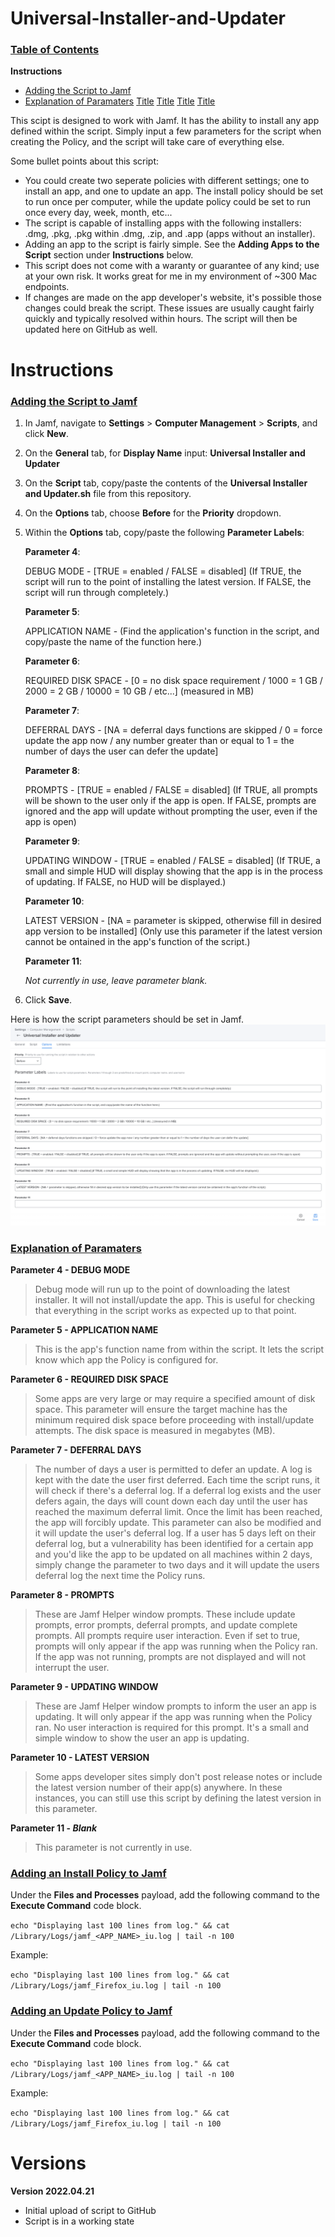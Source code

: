 # Universal-Installer-and-Updater

### <ins>Table of Contents</ins>
**Instructions**
- [Adding the Script to Jamf](https://github.com/itjimbo/Universal-Installer-and-Updater#adding-the-script-to-jamf)
- [Explanation of Paramaters](https://github.com/itjimbo/Universal-Installer-and-Updater#explanation-of-paramaters)
[Title](URL)
[Title](URL)
[Title](URL)
[Title](URL)

This scipt is designed to work with Jamf. It has the ability to install any app defined within the script. Simply input a few parameters for the script when creating the Policy, and the script will take care of everything else. 

Some bullet points about this script:
- You could create two seperate policies with different settings; one to install an app, and one to update an app. The install policy should be set to run once per computer, while the update policy could be set to run once every day, week, month, etc...
- The script is capable of installing apps with the following installers: .dmg, .pkg, .pkg within .dmg, .zip, and .app (apps without an installer). 
- Adding an app to the script is fairly simple. See the **Adding Apps to the Script** section under **Instructions** below.
- This script does not come with a waranty or guarantee of any kind; use at your own risk. It works great for me in my environment of ~300 Mac endpoints.
- If changes are made on the app developer's website, it's possible those changes could break the script. These issues are usually caught fairly quickly and typically resolved within hours. The script will then be updated here on GitHub as well.

# Instructions
### <ins>Adding the Script to Jamf</ins>
1. In Jamf, navigate to **Settings** > **Computer Management** > **Scripts**, and click **New**.
2. On the **General** tab, for **Display Name** input: **Universal Installer and Updater**
3. On the **Script** tab, copy/paste the contents of the **Universal Installer and Updater.sh** file from this repository.
4. On the **Options** tab, choose **Before** for the **Priority** dropdown.
5. Within the **Options** tab, copy/paste the following **Parameter Labels**:

    **Parameter 4**:
    
    DEBUG MODE - [TRUE = enabled / FALSE = disabled] (If TRUE, the script will run to the point of installing the latest version. If FALSE, the script will run through completely.)
    
    **Parameter 5**:
    
    APPLICATION NAME - (Find the application's function in the script, and copy/paste the name of the function here.)
        
    **Parameter 6**:
    
    REQUIRED DISK SPACE - [0 = no disk space requirement / 1000 = 1 GB / 2000 = 2 GB / 10000 = 10 GB / etc...] (measured in MB)
        
    **Parameter 7**:
    
    DEFERRAL DAYS - [NA = deferral days functions are skipped / 0 = force update the app now / any number greater than or equal to 1 = the number of days the user can defer the update]
        
    **Parameter 8**:
    
    PROMPTS - [TRUE = enabled / FALSE = disabled] (If TRUE, all prompts will be shown to the user only if the app is open. If FALSE, prompts are ignored and the app will update without prompting the user, even if the app is open)
        
    **Parameter 9**: 
    
    UPDATING WINDOW - [TRUE = enabled / FALSE = disabled] (If TRUE, a small and simple HUD will display showing that the app is in the process of updating. If FALSE, no HUD will be displayed.)
        
    **Parameter 10**: 
    
    LATEST VERSION - [NA = parameter is skipped, otherwise fill in desired app version to be installed] (Only use this parameter if the latest version cannot be ontained in the app's function of the script.)
    
    **Parameter 11**: 
    
    _Not currently in use, leave parameter blank._
    
6. Click **Save**.


Here is how the script parameters should be set in Jamf.   
![This is an image](https://raw.githubusercontent.com/itjimbo/Universal-Installer-and-Updater/main/Resources/Script%20Parameter%20Labels.png)

### <ins>Explanation of Paramaters</ins>
**Parameter 4 - DEBUG MODE**

> Debug mode will run up to the point of downloading the latest installer. It will not install/update the app. This is useful for checking that everything in the script works as expected up to that point.

**Parameter 5 - APPLICATION NAME**

> This is the app's function name from within the script. It lets the script know which app the Policy is configured for.

**Parameter 6 - REQUIRED DISK SPACE**

> Some apps are very large or may require a specified amount of disk space. This parameter will ensure the target machine has the minimum required disk space before proceeding with install/update attempts. The disk space is measured in megabytes (MB). 

**Parameter 7 - DEFERRAL DAYS**

> The number of days a user is permitted to defer an update. A log is kept with the date the user first deferred. Each time the script runs, it will check if there's a deferral log. If a deferral log exists and the user defers again, the days will count down each day until the user has reached the maximum deferral limit. Once the limit has been reached, the app will forcibly update. This parameter can also be modified and it will update the user's deferral log. If a user has 5 days left on their deferral log, but a vulnerability has been identified for a certain app and you'd like the app to be updated on all machines within 2 days, simply change the parameter to two days and it will update the users deferral log the next time the Policy runs.

**Parameter 8 - PROMPTS**

> These are Jamf Helper window prompts. These include update prompts, error prompts, deferral prompts, and update complete prompts. All prompts require user interaction. Even if set to true, prompts will only appear if the app was running when the Policy ran. If the app was not running, prompts are not displayed and will not interrupt the user.

**Parameter 9 - UPDATING WINDOW**

> These are Jamf Helper window prompts to inform the user an app is updating. It will only appear if the app was running when the Policy ran. No user interaction is required for this prompt. It's a small and simple window to show the user an app is updating. 

**Parameter 10 - LATEST VERSION**

> Some apps developer sites simply don't post release notes or include the latest version number of their app(s) anywhere. In these instances, you can still use this script by defining the latest version in this parameter.

**Parameter 11 - _Blank_**

> This parameter is not currently in use.


### <ins>Adding an Install Policy to Jamf</ins>
Under the **Files and Processes** payload, add the following command to the **Execute Command** code block.

`echo "Displaying last 100 lines from log." && cat /Library/Logs/jamf_<APP_NAME>_iu.log | tail -n 100`

Example:

`echo "Displaying last 100 lines from log." && cat /Library/Logs/jamf_Firefox_iu.log | tail -n 100`

### <ins>Adding an Update Policy to Jamf</ins>
Under the **Files and Processes** payload, add the following command to the **Execute Command** code block.

`echo "Displaying last 100 lines from log." && cat /Library/Logs/jamf_<APP_NAME>_iu.log | tail -n 100`

Example:

`echo "Displaying last 100 lines from log." && cat /Library/Logs/jamf_Firefox_iu.log | tail -n 100`



# Versions
**Version 2022.04.21**
- Initial upload of script to GitHub
- Script is in a working state
